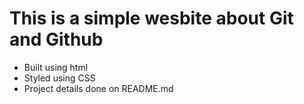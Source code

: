 # This is a simple wesbite about Git and Github

- Built using html
- Styled using CSS
- Project details done on README.md